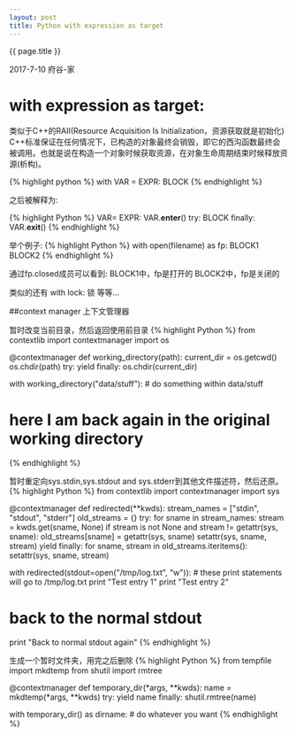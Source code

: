 ```yaml
---
layout: post
title: Python with expression as target
---
```


{{ page.title }}

<p class="meta">2017-7-10 府谷-家 </p>

# with expression as target:

类似于C++的RAII(Resource Acquisition Is Initialization，资源获取就是初始化)
C++标准保证在任何情况下，已构造的对象最终会销毁，即它的西沟函数最终会被调用。也就是说在构造一个对象时候获取资源，在对象生命周期结束时候释放资源(析构)。

{% highlight python %}
with VAR = EXPR:
    BLOCK
{% endhighlight %}

之后被解释为:

{% highlight Python %}
VAR= EXPR:
VAR.__enter__()
try:
    BLOCK
finally:
    VAR.__exit__()
{% endhighlight %}

举个例子:
{% highlight Python %}
with open(filename) as fp:
    BLOCK1
BLOCK2
{% endhighlight %}

通过fp.closed成员可以看到:
    BLOCK1中，fp是打开的
    BLOCK2中，fp是关闭的

类似的还有 with lock: 锁 等等...

##context manager 上下文管理器

暂时改变当前目录，然后返回使用前目录
{% highlight Python %}
from contextlib import contextmanager
import os

@contextmanager
def working_directory(path):
    current_dir = os.getcwd()
    os.chdir(path)
    try:
        yield
    finally:
        os.chdir(current_dir)

with working_directory("data/stuff"):
    # do something within data/stuff
# here I am back again in the original working directory
{% endhighlight %}

暂时重定向sys.stdin,sys.stdout and sys.stderr到其他文件描述符，然后还原。
{% highlight Python %}
from contextlib import contextmanager
import sys

@contextmanager
def redirected(**kwds):
    stream_names = ["stdin", "stdout", "stderr"]
    old_streams = {}
    try:
        for sname in stream_names:
            stream = kwds.get(sname, None)
            if stream is not None and stream != getattr(sys, sname):
                old_streams[sname] = getattr(sys, sname)
                setattr(sys, sname, stream)
        yield
    finally:
        for sname, stream in old_streams.iteritems():
            setattr(sys, sname, stream)

with redirected(stdout=open("/tmp/log.txt", "w")):
     # these print statements will go to /tmp/log.txt
     print "Test entry 1"
     print "Test entry 2"
# back to the normal stdout
print "Back to normal stdout again"
{% endhighlight %}

生成一个暂时文件夹，用完之后删除
{% highlight  Python %}
from tempfile import mkdtemp
from shutil import rmtree

@contextmanager
def temporary_dir(*args, **kwds):
    name = mkdtemp(*args, **kwds)
    try:
        yield name
    finally:
        shutil.rmtree(name)

with temporary_dir() as dirname:
    # do whatever you want
{% endhighlight %}
